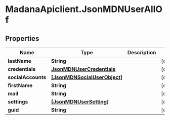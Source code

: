 # MadanaApiclient.JsonMDNUserAllOf

## Properties

Name | Type | Description | Notes
------------ | ------------- | ------------- | -------------
**lastName** | **String** |  | [optional] 
**credentials** | [**JsonMDNUserCredentials**](JsonMDNUserCredentials.md) |  | [optional] 
**socialAccounts** | [**[JsonMDNSocialUserObject]**](JsonMDNSocialUserObject.md) |  | [optional] 
**firstName** | **String** |  | [optional] 
**mail** | **String** |  | [optional] 
**settings** | [**[JsonMDNUserSetting]**](JsonMDNUserSetting.md) |  | [optional] 
**guid** | **String** |  | [optional] 


